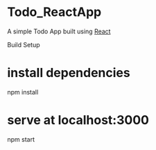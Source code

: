 # Todo_ReactApp
A simple Todo App built using <a href="https://reactjs.org/">React</a> 

Build Setup
# install dependencies
npm install

# serve at localhost:3000
npm start
